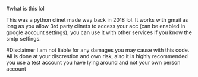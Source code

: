 #what is this lol

This was a python clinet made way back in 2018 lol. It works with gmail as long as you allow 3rd party clinets to access your acc (can be enabled in google account settings), you can use it with other services if you know the smtp settings. 

#Disclaimer
I am not liable for any damages you may cause with this code. All is done at your discrestion and own risk, also it is highly recommended you use a test account you have lying around and not your own person account 
